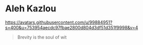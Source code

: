 # Aleh Kazlou
https://avatars.githubusercontent.com/u/99884951?s=400&u=753954aecdc97fbae2800d804d3df51d351f9998&v=4
> Brevity is the soul of wit
